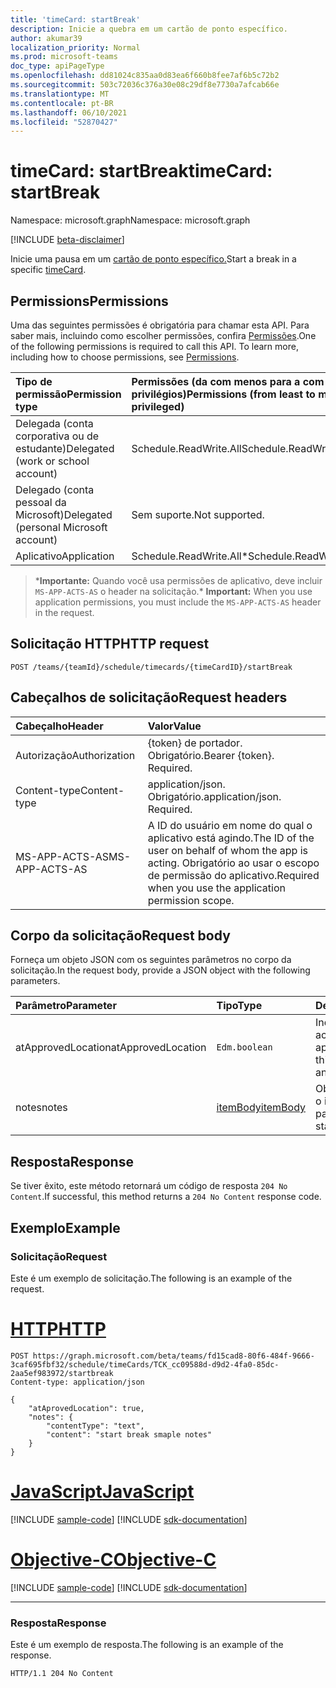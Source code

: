 ```yaml
---
title: 'timeCard: startBreak'
description: Inicie a quebra em um cartão de ponto específico.
author: akumar39
localization_priority: Normal
ms.prod: microsoft-teams
doc_type: apiPageType
ms.openlocfilehash: dd81024c835aa0d83ea6f660b8fee7af6b5c72b2
ms.sourcegitcommit: 503c72036c376a30e08c29df8e7730a7afcab66e
ms.translationtype: MT
ms.contentlocale: pt-BR
ms.lasthandoff: 06/10/2021
ms.locfileid: "52870427"
---
```

# <a name="timecard-startbreak"></a><span data-ttu-id="a292c-103">timeCard: startBreak</span><span class="sxs-lookup"><span data-stu-id="a292c-103">timeCard: startBreak</span></span>

<span data-ttu-id="a292c-104">Namespace: microsoft.graph</span><span class="sxs-lookup"><span data-stu-id="a292c-104">Namespace: microsoft.graph</span></span>

[!INCLUDE [beta-disclaimer](../../includes/beta-disclaimer.md)]

<span data-ttu-id="a292c-105">Inicie uma pausa em um [cartão de ponto específico.](../resources/timeCard.md)</span><span class="sxs-lookup"><span data-stu-id="a292c-105">Start a break in a specific [timeCard](../resources/timeCard.md).</span></span>

## <a name="permissions"></a><span data-ttu-id="a292c-106">Permissions</span><span class="sxs-lookup"><span data-stu-id="a292c-106">Permissions</span></span>

<span data-ttu-id="a292c-p101">Uma das seguintes permissões é obrigatória para chamar esta API. Para saber mais, incluindo como escolher permissões, confira [Permissões](/graph/permissions-reference).</span><span class="sxs-lookup"><span data-stu-id="a292c-p101">One of the following permissions is required to call this API. To learn more, including how to choose permissions, see [Permissions](/graph/permissions-reference).</span></span>

|<span data-ttu-id="a292c-109">Tipo de permissão</span><span class="sxs-lookup"><span data-stu-id="a292c-109">Permission type</span></span>      | <span data-ttu-id="a292c-110">Permissões (da com menos para a com mais privilégios)</span><span class="sxs-lookup"><span data-stu-id="a292c-110">Permissions (from least to most privileged)</span></span>              |
|:--------------------|:---------------------------------------------------------|
|<span data-ttu-id="a292c-111">Delegada (conta corporativa ou de estudante)</span><span class="sxs-lookup"><span data-stu-id="a292c-111">Delegated (work or school account)</span></span> | <span data-ttu-id="a292c-112">Schedule.ReadWrite.All</span><span class="sxs-lookup"><span data-stu-id="a292c-112">Schedule.ReadWrite.All</span></span>    |
|<span data-ttu-id="a292c-113">Delegado (conta pessoal da Microsoft)</span><span class="sxs-lookup"><span data-stu-id="a292c-113">Delegated (personal Microsoft account)</span></span> | <span data-ttu-id="a292c-114">Sem suporte.</span><span class="sxs-lookup"><span data-stu-id="a292c-114">Not supported.</span></span>    |
|<span data-ttu-id="a292c-115">Aplicativo</span><span class="sxs-lookup"><span data-stu-id="a292c-115">Application</span></span> | <span data-ttu-id="a292c-116">Schedule.ReadWrite.All\*</span><span class="sxs-lookup"><span data-stu-id="a292c-116">Schedule.ReadWrite.All\*</span></span> |

><span data-ttu-id="a292c-117">\***Importante:** Quando você usa permissões de aplicativo, deve incluir `MS-APP-ACTS-AS` o header na solicitação.</span><span class="sxs-lookup"><span data-stu-id="a292c-117">\* **Important:** When you use application permissions, you must include the `MS-APP-ACTS-AS` header in the request.</span></span>

## <a name="http-request"></a><span data-ttu-id="a292c-118">Solicitação HTTP</span><span class="sxs-lookup"><span data-stu-id="a292c-118">HTTP request</span></span>

<!-- { "blockType": "ignored" } -->

```http
POST /teams/{teamId}/schedule/timecards/{timeCardID}/startBreak
```

## <a name="request-headers"></a><span data-ttu-id="a292c-119">Cabeçalhos de solicitação</span><span class="sxs-lookup"><span data-stu-id="a292c-119">Request headers</span></span>

| <span data-ttu-id="a292c-120">Cabeçalho</span><span class="sxs-lookup"><span data-stu-id="a292c-120">Header</span></span>       | <span data-ttu-id="a292c-121">Valor</span><span class="sxs-lookup"><span data-stu-id="a292c-121">Value</span></span> |
|:---------------|:--------|
| <span data-ttu-id="a292c-122">Autorização</span><span class="sxs-lookup"><span data-stu-id="a292c-122">Authorization</span></span>  | <span data-ttu-id="a292c-p102">{token} de portador. Obrigatório.</span><span class="sxs-lookup"><span data-stu-id="a292c-p102">Bearer {token}. Required.</span></span>  |
| <span data-ttu-id="a292c-125">Content-type</span><span class="sxs-lookup"><span data-stu-id="a292c-125">Content-type</span></span> | <span data-ttu-id="a292c-p103">application/json. Obrigatório.</span><span class="sxs-lookup"><span data-stu-id="a292c-p103">application/json. Required.</span></span>|
| <span data-ttu-id="a292c-128">MS-APP-ACTS-AS</span><span class="sxs-lookup"><span data-stu-id="a292c-128">MS-APP-ACTS-AS</span></span> | <span data-ttu-id="a292c-129">A ID do usuário em nome do qual o aplicativo está agindo.</span><span class="sxs-lookup"><span data-stu-id="a292c-129">The ID of the user on behalf of whom the app is acting.</span></span> <span data-ttu-id="a292c-130">Obrigatório ao usar o escopo de permissão do aplicativo.</span><span class="sxs-lookup"><span data-stu-id="a292c-130">Required when you use the application permission scope.</span></span> |

## <a name="request-body"></a><span data-ttu-id="a292c-131">Corpo da solicitação</span><span class="sxs-lookup"><span data-stu-id="a292c-131">Request body</span></span>

<span data-ttu-id="a292c-132">Forneça um objeto JSON com os seguintes parâmetros no corpo da solicitação.</span><span class="sxs-lookup"><span data-stu-id="a292c-132">In the request body, provide a JSON object with the following parameters.</span></span>

| <span data-ttu-id="a292c-133">Parâmetro</span><span class="sxs-lookup"><span data-stu-id="a292c-133">Parameter</span></span>    | <span data-ttu-id="a292c-134">Tipo</span><span class="sxs-lookup"><span data-stu-id="a292c-134">Type</span></span>        | <span data-ttu-id="a292c-135">Descrição</span><span class="sxs-lookup"><span data-stu-id="a292c-135">Description</span></span> |
|:-------------|:------------|:------------|
|<span data-ttu-id="a292c-136">atApprovedLocation</span><span class="sxs-lookup"><span data-stu-id="a292c-136">atApprovedLocation</span></span>| `Edm.boolean ` | <span data-ttu-id="a292c-137">Indique se essa ação acontece em um local aprovado.</span><span class="sxs-lookup"><span data-stu-id="a292c-137">Indicate if this action happens at an approved location.</span></span>|
|<span data-ttu-id="a292c-138">notes</span><span class="sxs-lookup"><span data-stu-id="a292c-138">notes</span></span>| [<span data-ttu-id="a292c-139">itemBody</span><span class="sxs-lookup"><span data-stu-id="a292c-139">itemBody</span></span>](../resources/itembody.md)  |<span data-ttu-id="a292c-140">Observações durante o início da pausa.</span><span class="sxs-lookup"><span data-stu-id="a292c-140">Notes during start of break.</span></span>|

## <a name="response"></a><span data-ttu-id="a292c-141">Resposta</span><span class="sxs-lookup"><span data-stu-id="a292c-141">Response</span></span>

<span data-ttu-id="a292c-142">Se tiver êxito, este método retornará um código de resposta `204 No Content`.</span><span class="sxs-lookup"><span data-stu-id="a292c-142">If successful, this method returns a `204 No Content` response code.</span></span>

## <a name="example"></a><span data-ttu-id="a292c-143">Exemplo</span><span class="sxs-lookup"><span data-stu-id="a292c-143">Example</span></span>

### <a name="request"></a><span data-ttu-id="a292c-144">Solicitação</span><span class="sxs-lookup"><span data-stu-id="a292c-144">Request</span></span>
<span data-ttu-id="a292c-145">Este é um exemplo de solicitação.</span><span class="sxs-lookup"><span data-stu-id="a292c-145">The following is an example of the request.</span></span> 


# <a name="http"></a>[<span data-ttu-id="a292c-146">HTTP</span><span class="sxs-lookup"><span data-stu-id="a292c-146">HTTP</span></span>](#tab/http)
<!-- {
  "blockType": "request",
  "name": "timecard-startBreak"
}-->

```http
POST https://graph.microsoft.com/beta/teams/fd15cad8-80f6-484f-9666-3caf695fbf32/schedule/timeCards/TCK_cc09588d-d9d2-4fa0-85dc-2aa5ef983972/startbreak
Content-type: application/json

{
    "atAprovedLocation": true,
    "notes": {
        "contentType": "text",
        "content": "start break smaple notes"
    }
}
```
# <a name="javascript"></a>[<span data-ttu-id="a292c-147">JavaScript</span><span class="sxs-lookup"><span data-stu-id="a292c-147">JavaScript</span></span>](#tab/javascript)
[!INCLUDE [sample-code](../includes/snippets/javascript/timecard-startbreak-javascript-snippets.md)]
[!INCLUDE [sdk-documentation](../includes/snippets/snippets-sdk-documentation-link.md)]

# <a name="objective-c"></a>[<span data-ttu-id="a292c-148">Objective-C</span><span class="sxs-lookup"><span data-stu-id="a292c-148">Objective-C</span></span>](#tab/objc)
[!INCLUDE [sample-code](../includes/snippets/objc/timecard-startbreak-objc-snippets.md)]
[!INCLUDE [sdk-documentation](../includes/snippets/snippets-sdk-documentation-link.md)]

---


### <a name="response"></a><span data-ttu-id="a292c-149">Resposta</span><span class="sxs-lookup"><span data-stu-id="a292c-149">Response</span></span>

<span data-ttu-id="a292c-150">Este é um exemplo de resposta.</span><span class="sxs-lookup"><span data-stu-id="a292c-150">The following is an example of the response.</span></span> 

<!-- {
  "blockType": "response",
  "truncated": true
} -->

```http
HTTP/1.1 204 No Content
```

<!-- uuid: 8fcb5dbc-d5aa-4681-8e31-b001d5168d79
2015-10-25 14:57:30 UTC -->
<!--
{
  "type": "#page.annotation",
  "description": "Start Break",
  "keywords": "",
  "section": "documentation",
  "tocPath": "",
  "suppressions": [
  ]
}
-->
